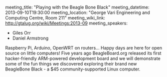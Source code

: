 meeting_title: "Playing with the Beagle Bone Black"
meeting_datetime: 2013-09-10T19:30:00
meeting_location: "George Vari Engineering and Computing Centre, Room 211"
meeting_wiki_link: http://gtalug.org/wiki/Meetings:2013-09
meeting_speakers:
- Giles Orr
- Daniel Armstrong

<p>Raspberry Pi, Arduino, OpenWRT on routers... Happy days are here for open source on little computers! Five years ago BeagleBoard.org released its first hacker-friendly ARM-powered development board and we will demonstrate some of the fun things we discovered exploring their brand new BeagleBone Black - a $45 community-supported Linux computer.</p>